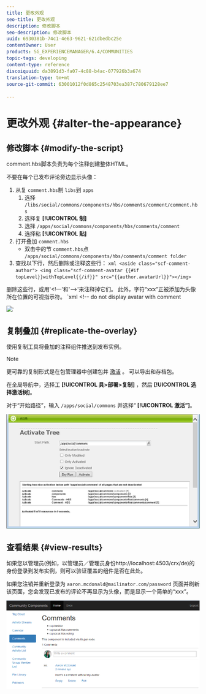 ```yaml
---
title: 更改外观
seo-title: 更改外观
description: 修改脚本
seo-description: 修改脚本
uuid: 6930381b-74c1-4e63-9621-621dbedbc25e
contentOwner: User
products: SG_EXPERIENCEMANAGER/6.4/COMMUNITIES
topic-tags: developing
content-type: reference
discoiquuid: da3891d3-fa07-4c88-b4ac-077926b3a674
translation-type: tm+mt
source-git-commit: 63001012f0d865c2548703ea387c780679128ee7

---
```



# 更改外观 {#alter-the-appearance}

## 修改脚本 {#modify-the-script}

comment.hbs脚本负责为每个注释创建整体HTML。

不要在每个已发布评论旁边显示头像：

1. 从复 `comment.hbs`制 `libs`到 `apps`
   1. 选择 `/libs/social/commons/components/hbs/comments/comment/comment.hbs`
   1. 选择复 **[!UICONTROL 制]**
   1. 选择 `/apps/social/commons/components/hbs/comments/comment`
   1. 选择粘 **[!UICONTROL 贴]**
1. 打开叠加 `comment.hbs`
   * 双击中的节 `comment.hbs`点 `/apps/social/commons/components/hbs/comments/comment folder`
1. 查找以下行，然后删除或注释这些行：
   `xml <aside class="scf-comment-author">
<img class="scf-comment-avatar {{#if topLevel}}withTopLevel{{/if}}" src="{{author.avatarUrl}}"></img>`

删除这些行，或用&#39;&lt;!—&#39;和&#39;—>&#39;来注释掉它们。 此外，字符“xxx”正被添加为头像所在位置的可视指示符。
`xml <!-- do not display avatar with comment
<aside class="scf-comment-author">
<img class="scf-comment-avatar {{#if topLevel}}withTopLevel{{/if}}" src="{{author.avatarUrl}}"></img>`

## 复制叠加 {#replicate-the-overlay}

使用复制工具将叠加的注释组件推送到发布实例。

>[!NOTE]
>
>更可靠的复制形式是在包管理器中创建包并 [激活](../../help/sites-administering/package-manager.md#replicating-packages) 。 可以导出和存档包。

在全局导航中，选择工 **[!UICONTROL 具>部署>复制]** ，然后 **[!UICONTROL 选择激活树]**。

对于“开始路径”，输入 `/apps/social/commons` 并选择“ **[!UICONTROL 激活”]**。

![chlimage_1-42](assets/chlimage_1-42.png)

## 查看结果 {#view-results}

如果您以管理员(例如，以管理员／管理员身份http://localhost:4503/crx/de)的身份登录到发布实例，则可以验证覆盖的组件是否在此处。

如果您注销并重新登录为 `aaron.mcdonald@mailinator.com/password` 页面并刷新该页面，您会发现已发布的评论不再显示为头像，而是显示一个简单的“xxx”。

![chlimage_1-43](assets/chlimage_1-43.png)

